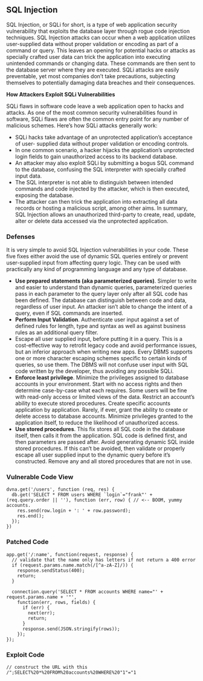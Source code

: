 ##  SQL Injection
SQL Injection, or SQLi for short, is a type of web application security vulnerability that exploits the database layer through rogue code injection techniques. SQL Injection attacks can occur when a web application utilizes user-supplied data without proper validation or encoding as part of a command or query. This leaves an opening for potential hacks or attacks as specially crafted user data can trick the application into executing unintended commands or changing data. These commands are then sent to the database server where they are executed. SQLi attacks are easily preventable, yet most companies don’t take precautions, subjecting themselves to potentially damaging data breaches and their consequences.

**How Attackers Exploit SQLi Vulnerabilities**

SQLi flaws in software code leave a web application open to hacks and attacks. As one of the most common security vulnerabilities found in software, SQLi flaws are often the common entry point for any number of malicious schemes. Here’s how SQLi attacks generally work:
- SQLi hacks take advantage of an unprotected application’s acceptance of user- supplied data without proper validation or encoding controls.
- In one common scenario, a hacker hijacks the application’s unprotected login fields to gain unauthorized access to its backend database.
- An attacker may also exploit SQLi by submitting a bogus SQL command to the database, confusing the SQL interpreter with specially crafted input data.
- The SQL interpreter is not able to distinguish between intended commands and code injected by the attacker, which is then executed, exposing the database.
- The attacker can then trick the application into extracting all data records or hosting a malicious script, among other aims.
In summary, SQL Injection allows an unauthorized third-party to create, read, update, alter or delete data accessed via the unprotected application.

### Defenses
It is very simple to avoid SQL Injection vulnerabilities in your code. These five fixes either avoid the use of dynamic SQL queries entirely or prevent user-supplied input from affecting query logic. They can be used with practically any kind of programming language and any type of database.

- **Use prepared statements (aka parameterized queries)**. Simpler to write and easier to understand than dynamic queries, parameterized queries pass in each parameter to the query layer only after all SQL code has been defined. The database can distinguish between code and data, regardless of user input. An attacker isn’t able to change the intent of a query, even if SQL commands are inserted.
- **Perform Input Validation**. Authenticate user input against a set of defined rules for length, type and syntax as well as against business rules as an additional query filter.
- Escape all user supplied input, before putting it in a query. This is a cost-effective way to retrofit legacy code and avoid performance issues, but an inferior approach when writing new apps. Every DBMS supports one or more character escaping schemes specific to certain kinds of queries, so use them. The DBMS will not confuse user input with SQL code written by the developer, thus avoiding any possible SQLi.
- **Enforce least privilege**. Minimize the privileges assigned to database accounts in your environment. Start with no access rights and then determine case-by-case what each requires. Some users will be fine with read-only access or limited views of the data. Restrict an account’s ability to execute stored procedures. Create specific accounts application by application. Rarely, if ever, grant the ability to create or delete access to database accounts. Minimize privileges granted to the application itself, to reduce the likelihood of unauthorized access.
- **Use stored procedures**. This fix stores all SQL code in the database itself, then calls it from the application. SQL code is defined first, and then parameters are passed after. Avoid generating dynamic SQL inside stored procedures. If this can’t be avoided, then validate or properly escape all user supplied input to the dynamic query before it’s constructed. Remove any and all stored procedures that are not in use.

### Vulnerable Code View
```
dvna.get('/users', function (req, res) {
  db.get('SELECT * FROM users WHERE `login`="frank"' + (req.query.order || ''), function (err, row) { // <-- BOOM, yummy accounts.
    res.send(row.login + ': ' + row.password);
    res.end();
  });
})
```

### Patched Code
```
app.get('/:name', function(request, response) {
  // validate that the name only has letters if not return a 400 error
  if (request.params.name.match(/[^a-zA-Z]/)) {
    response.sendStatus(400);
    return;
  }
  
  connection.query('SELECT * FROM accounts WHERE name="' + request.params.name + '"',
    function(err, rows, fields) {
      if (err) {
        next(err);
        return;
      }
      response.send(JSON.stringify(rows));
    });
});
```

### Exploit Code
```
// construct the URL with this
/";SELECT%20*%20FROM%20accounts%20WHERE%20"1"="1
```